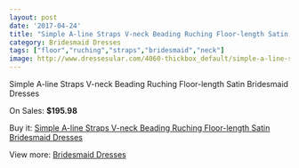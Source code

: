 ```yaml
---
layout: post
date: '2017-04-24'
title: "Simple A-line Straps V-neck Beading Ruching Floor-length Satin Bridesmaid Dresses"
category: Bridesmaid Dresses
tags: ["floor","ruching","straps","bridesmaid","neck"]
image: http://www.dressesular.com/4060-thickbox_default/simple-a-line-straps-v-neck-beading-ruching-floor-length-satin-bridesmaid-dresses.jpg
---
```

Simple A-line Straps V-neck Beading Ruching Floor-length Satin Bridesmaid Dresses

On Sales: **$195.98**
<a href="https://www.dressesular.com/bridesmaid-dresses/1763-simple-a-line-straps-v-neck-beading-ruching-floor-length-satin-bridesmaid-dresses.html"><amp-img layout="responsive" width="600" height="600" src="//www.dressesular.com/4060-thickbox_default/simple-a-line-straps-v-neck-beading-ruching-floor-length-satin-bridesmaid-dresses.jpg" alt="Simple A-line Straps V-neck Beading Ruching Floor-length Satin Bridesmaid Dresses 0" /></a>

Buy it: [Simple A-line Straps V-neck Beading Ruching Floor-length Satin Bridesmaid Dresses](https://www.dressesular.com/bridesmaid-dresses/1763-simple-a-line-straps-v-neck-beading-ruching-floor-length-satin-bridesmaid-dresses.html "Simple A-line Straps V-neck Beading Ruching Floor-length Satin Bridesmaid Dresses")

View more: [Bridesmaid Dresses](https://www.dressesular.com/4-bridesmaid-dresses "Bridesmaid Dresses")